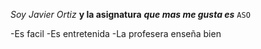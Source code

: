 *Soy Javier Ortiz* **y la asignatura** ***que mas me gusta es*** `ASO`

-Es facil
-Es entretenida
-La profesera enseña bien

